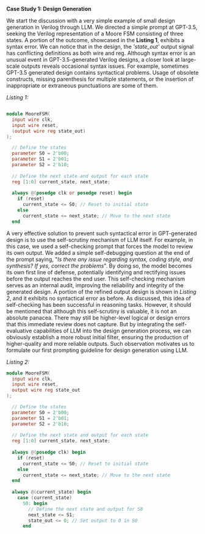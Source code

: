 **Case Study 1: Design Generation**

We start the discussion with a very simple example of small design generation in Verilog through LLM. We directed a simple prompt at GPT-3.5, seeking the Verilog representation of a Moore FSM consisting of three states. A portion of the outcome, showcased in the **Listing 1**, exhibits a syntax error. We can notice that in the design, the *'state_out'* output signal has conflicting definitions as both wire and reg. Although syntax error is an unusual event in GPT-3.5-generated Verilog designs, a closer look at large-scale outputs reveals occasional syntax issues. For example, sometimes GPT-3.5 generated design contains syntactical problems. Usage of obsolete constructs, missing parenthesis for multiple statements, or the insertion of inappropriate or extraneous punctuations are some of them.

*Listing 1:*
```verilog

module MooreFSM(
  input wire clk,
  input wire reset,
  (output wire reg state_out)
);

  // Define the states
  parameter S0 = 2'b00;
  parameter S1 = 2'b01;
  parameter S2 = 2'b10;
  
  // Define the next state and output for each state
  reg [1:0] current_state, next_state;
  
  always @(posedge clk or posedge reset) begin
    if (reset)
      current_state <= S0; // Reset to initial state
    else
      current_state <= next_state; // Move to the next state
  end
```



A very effective solution to prevent such syntactical error in GPT-generated design is to use the self-scrutiny mechanism of LLM itself. For example, in this case, we used a self-checking prompt that forces the model to review its own output. We added a simple self-debugging question at the end of the prompt saying, "*Is there any issue regarding syntax, coding style, and synthesis? If yes, correct the problems*". By doing so, the model becomes its own first line of defense, potentially identifying and rectifying issues before the output reaches the end user. This self-checking mechanism serves as an internal audit, improving the reliability and integrity of the generated design. A portion of the refined output design is shown in *Listing 2*, and it exhibits no syntactical error as before. As discussed, this idea of self-checking has been successful in reasoning tasks. However, it should be mentioned that although this self-scrutiny is valuable, it is not an absolute panacea. There may still be higher-level logical or design errors that this immediate review does not capture. But by integrating the self-evaluative capabilities of LLM into the design generation process, we can obviously establish a more robust initial filter, ensuring the production of higher-quality and more reliable outputs. Such observation motivates us to formulate our first prompting guideline for design generation using LLM.

*Listing 2:*
```verilog
module MooreFSM(
  input wire clk,
  input wire reset,
  output wire reg state_out
);

  // Define the states
  parameter S0 = 2'b00;
  parameter S1 = 2'b01;
  parameter S2 = 2'b10;
  
  // Define the next state and output for each state
  reg [1:0] current_state, next_state;
  
  always @(posedge clk) begin
    if (reset)
      current_state <= S0; // Reset to initial state
    else
      current_state <= next_state; // Move to the next state
  end
  
  always @(current_state) begin
    case (current_state)
      S0: begin
        // Define the next state and output for S0
        next_state <= S1;
        state_out <= 0; // Set output to 0 in S0
      end
``` 
